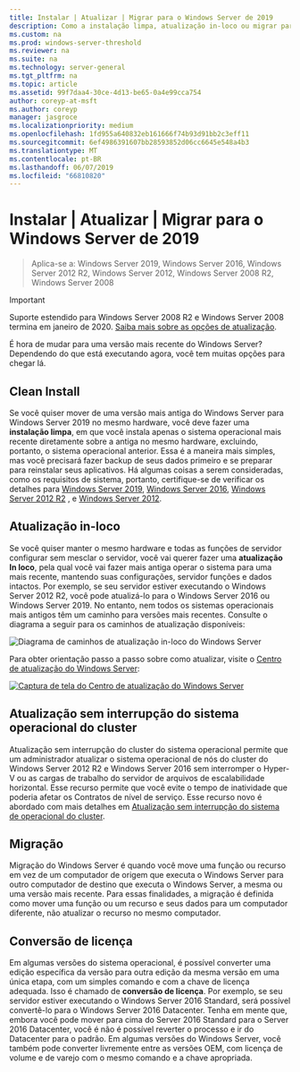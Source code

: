 ```yaml
---
title: Instalar | Atualizar | Migrar para o Windows Server de 2019
description: Como a instalação limpa, atualização in-loco ou migrar para Windows Server 2019.
ms.custom: na
ms.prod: windows-server-threshold
ms.reviewer: na
ms.suite: na
ms.technology: server-general
ms.tgt_pltfrm: na
ms.topic: article
ms.assetid: 99f7daa4-30ce-4d13-be65-0a4e99cca754
author: coreyp-at-msft
ms.author: coreyp
manager: jasgroce
ms.localizationpriority: medium
ms.openlocfilehash: 1fd955a640832eb161666f74b93d91bb2c3eff11
ms.sourcegitcommit: 6ef4986391607bb28593852d06cc6645e548a4b3
ms.translationtype: MT
ms.contentlocale: pt-BR
ms.lasthandoff: 06/07/2019
ms.locfileid: "66810820"
---
```

# <a name="install--upgrade--migrate-to-windows-server-2019"></a>Instalar | Atualizar | Migrar para o Windows Server de 2019

>Aplica-se a: Windows Server 2019, Windows Server 2016, Windows Server 2012 R2, Windows Server 2012, Windows Server 2008 R2, Windows Server 2008

> [!IMPORTANT]
> Suporte estendido para Windows Server 2008 R2 e Windows Server 2008 termina em janeiro de 2020. [Saiba mais sobre as opções de atualização](http://aka.ms/upgradecenter).

É hora de mudar para uma versão mais recente do Windows Server? Dependendo do que está executando agora, você tem muitas opções para chegar lá.

## <a name="clean-install"></a>Clean Install
Se você quiser mover de uma versão mais antiga do Windows Server para Windows Server 2019 no mesmo hardware, você deve fazer uma **instalação limpa**, em que você instala apenas o sistema operacional mais recente diretamente sobre a antiga no mesmo hardware, excluindo, portanto, o sistema operacional anterior. Essa é a maneira mais simples, mas você precisará fazer backup de seus dados primeiro e se preparar para reinstalar seus aplicativos. Há algumas coisas a serem consideradas, como os requisitos de sistema, portanto, certifique-se de verificar os detalhes para [Windows Server 2019](https://go.microsoft.com/fwlink/?linkid=2006124), [Windows Server 2016](https://go.microsoft.com/fwlink/?LinkID=825558), [Windows Server 2012 R2](https://technet.microsoft.com/library/dn303418) , e [Windows Server 2012](https://technet.microsoft.com/library/jj134246.aspx).

## <a name="in-place-upgrade"></a>Atualização in-loco

Se você quiser manter o mesmo hardware e todas as funções de servidor configurar sem mesclar o servidor, você vai querer fazer uma **atualização In loco**, pela qual você vai fazer mais antiga operar o sistema para uma mais recente, mantendo suas configurações, servidor funções e dados intactos. Por exemplo, se seu servidor estiver executando o Windows Server 2012 R2, você pode atualizá-lo para o Windows Server 2016 ou Windows Server 2019. No entanto, nem todos os sistemas operacionais mais antigos têm um caminho para versões mais recentes. Consulte o diagrama a seguir para os caminhos de atualização disponíveis:

![Diagrama de caminhos de atualização in-loco do Windows Server](media/upgrade-paths.png)

Para obter orientação passo a passo sobre como atualizar, visite o [Centro de atualização do Windows Server](http://aka.ms/upgradecenter):

[![Captura de tela do Centro de atualização do Windows Server](media/upgrade-center.png)](http://aka.ms/upgradecenter)

## <a name="cluster-os-rolling-upgrade"></a>Atualização sem interrupção do sistema operacional do cluster

Atualização sem interrupção do cluster do sistema operacional permite que um administrador atualizar o sistema operacional de nós do cluster do Windows Server 2012 R2 e Windows Server 2016 sem interromper o Hyper-V ou as cargas de trabalho do servidor de arquivos de escalabilidade horizontal. Esse recurso permite que você evite o tempo de inatividade que poderia afetar os Contratos de nível de serviço. Esse recurso novo é abordado com mais detalhes em [Atualização sem interrupção do sistema de operacional do cluster](https://technet.microsoft.com/windows-server-docs/failover-clustering/cluster-operating-system-rolling-upgrade).

## <a name="migration"></a>Migração

Migração do Windows Server é quando você move uma função ou recurso em vez de um computador de origem que executa o Windows Server para outro computador de destino que executa o Windows Server, a mesma ou uma versão mais recente. Para essas finalidades, a migração é definida como mover uma função ou um recurso e seus dados para um computador diferente, não atualizar o recurso no mesmo computador. 

## <a name="license-conversion"></a>Conversão de licença
Em algumas versões do sistema operacional, é possível converter uma edição específica da versão para outra edição da mesma versão em uma única etapa, com um simples comando e com a chave de licença adequada. Isso é chamado de **conversão de licença**. Por exemplo, se seu servidor estiver executando o Windows Server 2016 Standard, será possível convertê-lo para o Windows Server 2016 Datacenter. Tenha em mente que, embora você pode mover para cima do Server 2016 Standard para o Server 2016 Datacenter, você é não é possível reverter o processo e ir do Datacenter para o padrão. Em algumas versões do Windows Server, você também pode converter livremente entre as versões OEM, com licença de volume e de varejo com o mesmo comando e a chave apropriada.


 
 
